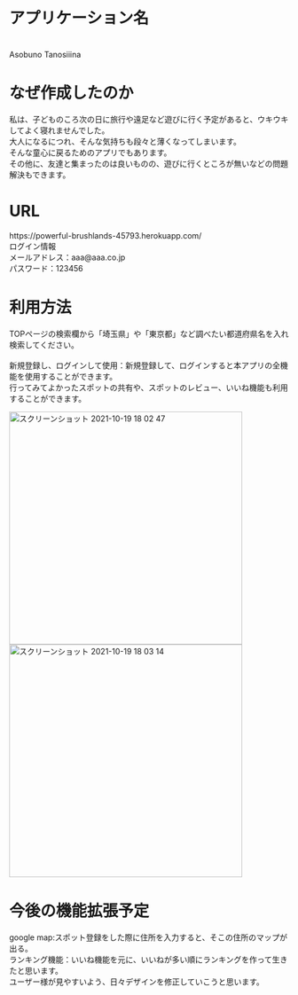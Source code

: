 <h1>アプリケーション名</h1>　<br>
Asobuno Tanosiiina
<h1>なぜ作成したのか</h1>
私は、子どものころ次の日に旅行や遠足など遊びに行く予定があると、ウキウキしてよく寝れませんでした。<br>
大人になるにつれ、そんな気持ちも段々と薄くなってしまいます。<br>
そんな童心に戻るためのアプリでもあります。<br>
その他に、友達と集まったのは良いものの、遊びに行くところが無いなどの問題解決もできます。
<h1>URL</h1>
https://powerful-brushlands-45793.herokuapp.com/<br>
ログイン情報<br>
メールアドレス：aaa@aaa.co.jp<br>
パスワード：123456<br>
<h1>利用方法</h1>
TOPページの検索欄から「埼玉県」や「東京都」など調べたい都道府県名を入れ検索してください。<br>
<br>
新規登録し、ログインして使用：新規登録して、ログインすると本アプリの全機能を使用することができます。<br>
行ってみてよかったスポットの共有や、スポットのレビュー、いいね機能も利用することができます。<br>

<img width="420" alt="スクリーンショット 2021-10-19 18 02 47" src="https://user-images.githubusercontent.com/81948704/137878593-051a1689-9e0b-4207-bec2-ba8ecaf44540.png"><img width="420" alt="スクリーンショット 2021-10-19 18 03 14" src="https://user-images.githubusercontent.com/81948704/137878610-0d03a433-ba05-471f-b15b-f0f91b81471b.png">
<h1>今後の機能拡張予定</h1>
  google map:スポット登録をした際に住所を入力すると、そこの住所のマップが出る。<br>
  ランキング機能：いいね機能を元に、いいねが多い順にランキングを作って生きたと思います。<br>
  ユーザー様が見やすいよう、日々デザインを修正していこうと思います。<br>
  
 
